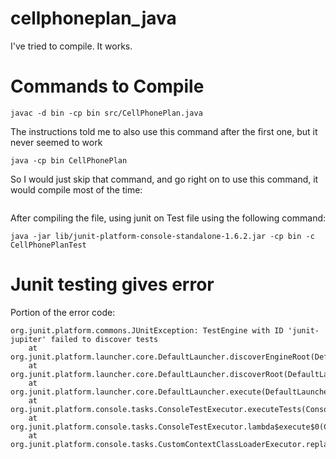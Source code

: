 # cellphoneplan_java

I've tried to compile. It works.

# Commands to Compile 

```
javac -d bin -cp bin src/CellPhonePlan.java
```

The instructions told me to also use this command after the first one, but it never seemed to work

```
java -cp bin CellPhonePlan
```

So I would just skip that command, and go right on to use this command, it would compile most of the time:

```javac -d bin -cp "bin:lib/*" test/CellPhonePlanTest.java
``` 

After compiling the file, using junit on Test file using the following command:

```
java -jar lib/junit-platform-console-standalone-1.6.2.jar -cp bin -c CellPhonePlanTest
```

# Junit testing gives error
Portion of the error code:

```
org.junit.platform.commons.JUnitException: TestEngine with ID 'junit-jupiter' failed to discover tests
	at org.junit.platform.launcher.core.DefaultLauncher.discoverEngineRoot(DefaultLauncher.java:189)
	at org.junit.platform.launcher.core.DefaultLauncher.discoverRoot(DefaultLauncher.java:168)
	at org.junit.platform.launcher.core.DefaultLauncher.execute(DefaultLauncher.java:132)
	at org.junit.platform.console.tasks.ConsoleTestExecutor.executeTests(ConsoleTestExecutor.java:66)
	at org.junit.platform.console.tasks.ConsoleTestExecutor.lambda$execute$0(ConsoleTestExecutor.java:58)
	at org.junit.platform.console.tasks.CustomContextClassLoaderExecutor.replaceThreadContextClassLoaderAndInvoke(CustomContextClassLoaderExecutor.java:41)

```



